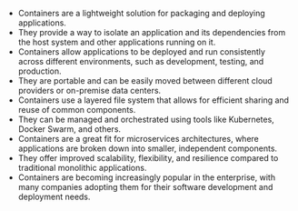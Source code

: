 

- Containers are a lightweight solution for packaging and deploying applications.
- They provide a way to isolate an application and its dependencies from the host system and other applications running on it.
- Containers allow applications to be deployed and run consistently across different environments, such as development, testing, and production.
- They are portable and can be easily moved between different cloud providers or on-premise data centers.
- Containers use a layered file system that allows for efficient sharing and reuse of common components.
- They can be managed and orchestrated using tools like Kubernetes, Docker Swarm, and others.
- Containers are a great fit for microservices architectures, where applications are broken down into smaller, independent components.
- They offer improved scalability, flexibility, and resilience compared to traditional monolithic applications.
- Containers are becoming increasingly popular in the enterprise, with many companies adopting them for their software development and deployment needs.